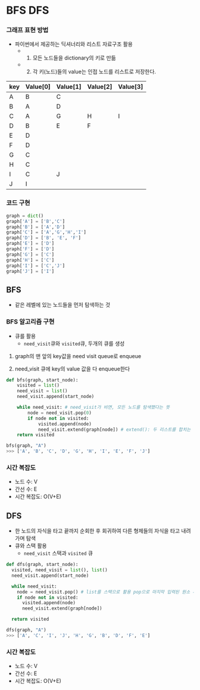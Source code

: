 # BFS DFS

### 그래프 표현 방법
- 파이썬에서 제공하는 딕셔너리와 리스트 자료구조 활용
  - 1. 모든 노드들을 dictionary의 키로 만듦
  - 2. 각 키(노드)들의 value는 인접 노드를 리스트로 저장한다.

| key | Value[0] | Value[1] | Value[2] | Value[3] |
|-----|----------|----------|----------|----------|
| A   | B        | C        |          |          |
| B   | A        | D        |          |          |
| C   | A        | G        | H        | I        |
| D   | B        | E        | F        |          |
| E   | D        |          |          |          |
| F   | D        |          |          |          |
| G   | C        |          |          |          |
| H   | C        |          |          |          |
| I   | C        | J        |          |          |
| J   | I        |          |          |          |

### 코드 구현

```python
graph = dict()
graph['A'] = ['B','C']
graph['B'] = ['A','D']
graph['C'] = ['A','G','H','I']
graph['D'] = ['B', 'E', 'F']
graph['E'] = ['D']
graph['F'] = ['D']
graph['G'] = ['C']
graph['H'] = ['C']
graph['I'] = ['C','J']
graph['J'] = ['I']
```

## BFS

- 같은 레벨에 있는 노드들을 먼저 탐색하는 것

### BFS 알고리즘 구현

- 큐를 활용
  - `need_visit`큐와 `visited`큐, 두개의 큐를 생성

1. graph의 맨 앞의 key값을 need visit queue로 enqueue

2. need_visit 큐에 key의 value 값을 다 enqueue한다

```python
def bfs(graph, start_node):
    visited = list()
    need_visit = list()
    need_visit.append(start_node)

    while need_visit: # need_visit가 비면, 모든 노드를 탐색했다는 뜻
        node = need_visit.pop(0)
        if node not in visited:
            visited.append(node)
            need_visit.extend(graph[node]) # extend(): 두 리스트를 합치는 함수
    return visited

bfs(graph, "A")
>>> ['A', 'B', 'C', 'D', 'G', 'H', 'I', 'E', 'F', 'J']
```

### 시간 복잡도

- 노드 수: V
- 간선 수: E
- 시간 복잡도: O(V+E)

## DFS

- 한 노드의 자식을 타고 끝까지 순회한 후 회귀하여 다른 형제들의 자식을 타고 내려가며 탐색
- 큐와 스택 활용
  - `need_visit` 스택과 `visited` 큐

```python
def dfs(graph, start_node):
  visited, need_visit = list(), list()
  need_visit.append(start_node)

  while need_visit:
    node = need_visit.pop() # list를 스택으로 활용 pop으로 마지막 입력된 원소 꺼냄
    if node not in visited:
      visited.append(node)
      need_visit.extend(graph[node])

  return visited

dfs(graph, "A")
>>> ['A', 'C', 'I', 'J', 'H', 'G', 'B', 'D', 'F', 'E']
```

### 시간 복잡도

- 노드 수: V
- 간선 수: E
- 시간 복잡도: O(V+E)